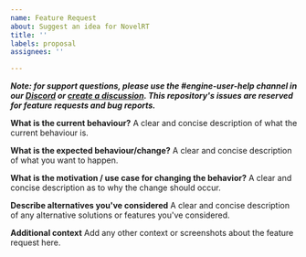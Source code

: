 ```yaml
---
name: Feature Request
about: Suggest an idea for NovelRT
title: ''
labels: proposal
assignees: ''

---
```


**_Note: for support questions, please use the #engine-user-help channel in our [Discord](https://discord.novelrt.dev/) or [create a discussion](https://github.com/novelrt/NovelRT/discussions/new). This repository's issues are reserved for feature requests and bug reports._**

**What is the current behaviour?**
A clear and concise description of what the current behaviour is.



**What is the expected behaviour/change?**
A clear and concise description of what you want to happen.



**What is the motivation / use case for changing the behavior?**
A clear and concise description as to why the change should occur.



**Describe alternatives you've considered**
A clear and concise description of any alternative solutions or features you've considered.



**Additional context**
Add any other context or screenshots about the feature request here.
